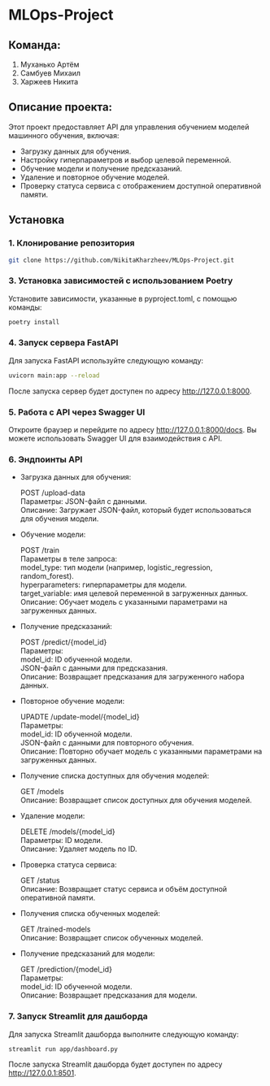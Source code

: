 # MLOps-Project
## Команда: 
1. Муханько Артём
2. Самбуев Михаил
3. Харжеев Никита

## Описание проекта:

Этот проект предоставляет API для управления обучением моделей машинного обучения, включая:
- Загрузку данных для обучения.
- Настройку гиперпараметров и выбор целевой переменной.
- Обучение модели и получение предсказаний.
- Удаление и повторное обучение моделей.
- Проверку статуса сервиса с отображением доступной оперативной памяти.

## Установка

### 1. Клонирование репозитория

```bash
git clone https://github.com/NikitaKharzheev/MLOps-Project.git
```

### 3. Установка зависимостей с использованием Poetry

Установите зависимости, указанные в pyproject.toml, с помощью команды:
```bash
poetry install
```

### 4. Запуск сервера FastAPI

Для запуска FastAPI используйте следующую команду:
```bash
uvicorn main:app --reload
```

После запуска сервер будет доступен по адресу http://127.0.0.1:8000.

### 5. Работа с API через Swagger UI

Откроите браузер и перейдите по адресу http://127.0.0.1:8000/docs. Вы можете использовать Swagger UI для взаимодействия с API.

### 6. Эндпоинты API

- Загрузка данных для обучения:

    POST /upload-data  
    Параметры: JSON-файл с данными.  
    Описание: Загружает JSON-файл, который будет использоваться для обучения модели.

- Обучение модели:

    POST /train  
    Параметры в теле запроса:  
    model_type: тип модели (например, logistic_regression, random_forest).  
    hyperparameters: гиперпараметры для модели.  
    target_variable: имя целевой переменной в загруженных данных.  
    Описание: Обучает модель с указанными параметрами на загруженных данных.

- Получение предсказаний:

    POST /predict/{model_id}  
    Параметры:  
    model_id: ID обученной модели.  
    JSON-файл с данными для предсказания.  
    Описание: Возвращает предсказания для загруженного набора данных.

- Повторное обучение модели:

    UPADTE /update-model/{model_id}  
    Параметры:  
    model_id: ID обученной модели.  
    JSON-файл с данными для повторного обучения.  
    Описание: Повторно обучает модель с указанными параметрами на загруженных данных.

- Получение списка доступных для обучения моделей:

    GET /models  
    Описание: Возвращает список доступных для обучения моделей.  

- Удаление модели:

    DELETE /models/{model_id}  
    Параметры: ID модели.  
    Описание: Удаляет модель по ID.

- Проверка статуса сервиса:

    GET /status  
    Описание: Возвращает статус сервиса и объём доступной оперативной памяти.

- Получения списка обученных моделей:

    GET /trained-models  
    Описание: Возвращает список обученных моделей.

- Получение предсказаний для модели:

    GET /prediction/{model_id}  
    Параметры:  
    model_id: ID обученной модели.  
    Описание: Возвращает предсказания для модели.

### 7. Запуск Streamlit для дашборда

Для запуска Streamlit дашборда выполните следующую команду:

```bash
streamlit run app/dashboard.py
```

После запуска Streamlit дашборда будет доступен по адресу http://127.0.0.1:8501.




